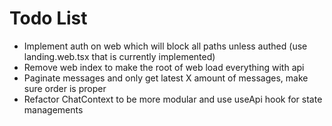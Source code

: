 # Todo List

- Implement auth on web which will block all paths unless authed (use landing.web.tsx that is currently implemented)
- Remove web index to make the root of web load everything with api
- Paginate messages and only get latest X amount of messages, make sure order is proper
- Refactor ChatContext to be more modular and use useApi hook for state managements